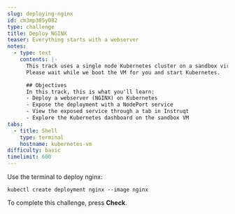 ```yaml
---
slug: deploying-nginx
id: cm3mp385y082
type: challenge
title: Deploy NGINX
teaser: Everything starts with a webserver
notes:
  - type: text
    contents: |-
      This track uses a single node Kubernetes cluster on a sandbox virtual machine.
      Please wait while we boot the VM for you and start Kubernetes.

      ## Objectives
      In this track, this is what you'll learn:
      - Deploy a webserver (NGINX) on Kubernetes
      - Expose the deployment with a NodePort service
      - View the exposed service through a tab in Instruqt
      - Explore the Kubernetes dashboard on the sandbox VM
tabs:
  - title: Shell
    type: terminal
    hostname: kubernetes-vm
difficulty: basic
timelimit: 600
---
```


Use the terminal to deploy nginx:

```
kubectl create deployment nginx --image nginx
```

To complete this challenge, press **Check**.
